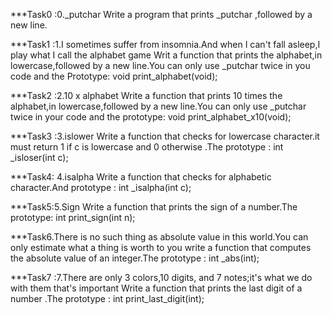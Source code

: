 ***Task0 :0._putchar
    Write a program that prints _putchar ,followed by a new line.

***Task1 :1.I sometimes suffer from insomnia.And when I can't fall asleep,I play what I call the alphabet game
    Writ a function that prints the alphabet,in lowercase,followed by a new line.You can only use _putchar twice in you code and the Prototype: void print_alphabet(void);

***Task2 :2.10 x alphabet
    Write a function that prints 10 times the alphabet,in lowercase,followed by a new line.You can only use _putchar twice in your code and the prototype: void print_alphabet_x10(void);

***Task3 :3.islower
    Write a function that checks for lowercase character.it must return 1 if c is lowercase and 0 otherwise .The prototype : int _isloser(int c);

***Task4: 4.isalpha
     Write a function that checks for alphabetic character.And prototype : int _isalpha(int c);

***Task5:5.Sign
      Write a function that prints the sign of a number.The prototype: int print_sign(int n);

***Task6.There is no such thing as absolute value in this world.You can only estimate what a thing is worth to you
   write a function that computes the absolute value of an integer.The prototype : int _abs(int);

***Task7 :7.There are only 3 colors,10 digits, and 7 notes;it's what we do with them that's important
    Write a function that prints the last digit of a number .The prototype : int print_last_digit(int);


